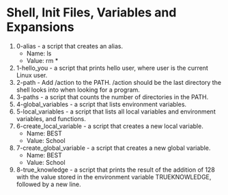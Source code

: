 # Shell, Init Files, Variables and Expansions
1. 0-alias - a script that creates an alias.
	- Name: ls
	- Value: rm *
2. 1-hello_you - a script that prints hello user, where user is the current Linux user.
3. 2-path - Add /action to the PATH. /action should be the last directory the shell looks into when looking for a program.
4. 3-paths - a script that counts the number of directories in the PATH.
5. 4-global_variables - a script that lists environment variables.
6. 5-local_variables - a script that lists all local variables and environment variables, and functions.
7. 6-create_local_variable - a script that creates a new local variable.
	- Name: BEST
	- Value: School
8. 7-create_global_variable - a script that creates a new global variable.
	- Name: BEST
	- Value: School
9. 8-true_knowledge -  a script that prints the result of the addition of 128 with the value stored in the environment variable TRUEKNOWLEDGE, followed by a new line.
